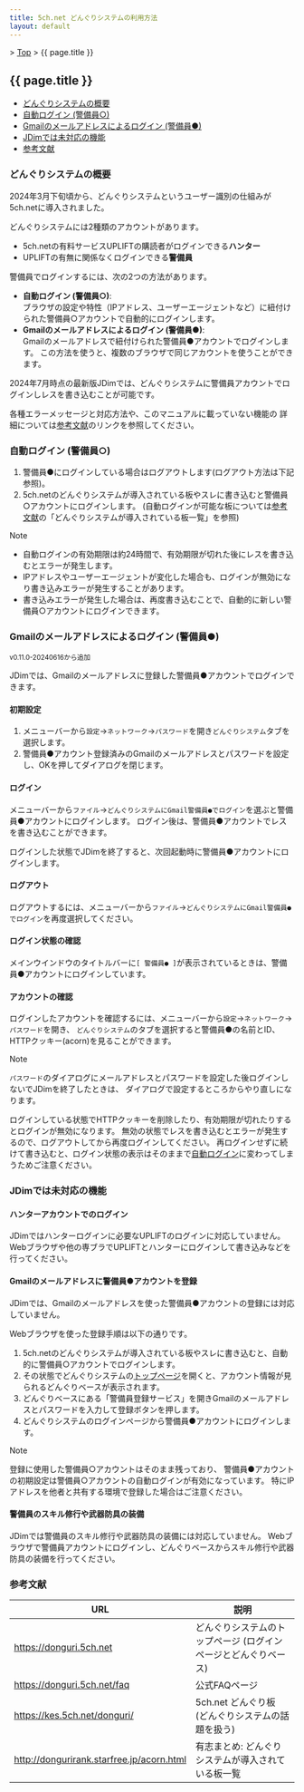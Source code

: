 ```yaml
---
title: 5ch.net どんぐりシステムの利用方法
layout: default
---
```

<!-- SPDX-License-Identifier: FSFAP OR GPL-2.0-or-later -->

&gt; [Top](../) &gt; {{ page.title }}

## {{ page.title }}

- [どんぐりシステムの概要](#summary)
- [自動ログイン (警備員○)](#auto-login)
- [Gmailのメールアドレスによるログイン (警備員●)](#gmail-login)
- [JDimでは未対応の機能](#not-supported)
- [参考文献](#references)


<a name="summary"></a>
### どんぐりシステムの概要

2024年3月下旬頃から、どんぐりシステムというユーザー識別の仕組みが5ch.netに導入されました。

どんぐりシステムには2種類のアカウントがあります。
- 5ch.netの有料サービスUPLIFTの購読者がログインできる**ハンター**
- UPLIFTの有無に関係なくログインできる**警備員**

警備員でログインするには、次の2つの方法があります。
- **自動ログイン (警備員○)**:  
  ブラウザの設定や特性（IPアドレス、ユーザーエージェントなど）に紐付けられた警備員○アカウントで自動的にログインします。
- **Gmailのメールアドレスによるログイン (警備員●)**:  
  Gmailのメールアドレスで紐付けられた警備員●アカウントでログインします。
  この方法を使うと、複数のブラウザで同じアカウントを使うことができます。

2024年7月時点の最新版JDimでは、どんぐりシステムに警備員アカウントでログインしレスを書き込むことが可能です。

各種エラーメッセージと対応方法や、このマニュアルに載っていない機能の
詳細については[参考文献](#references)のリンクを参照してください。


<a name="auto-login"></a>
### 自動ログイン (警備員○)

1. 警備員●にログインしている場合はログアウトします(ログアウト方法は下記参照)。
2. 5ch.netのどんぐりシステムが導入されている板やスレに書き込むと警備員○アカウントにログインします。
   (自動ログインが可能な板については[参考文献](#references)の「どんぐりシステムが導入されている板一覧」を参照)

> [!NOTE]
> - 自動ログインの有効期限は約24時間で、有効期限が切れた後にレスを書き込むとエラーが発生します。
> - IPアドレスやユーザーエージェントが変化した場合も、ログインが無効になり書き込みエラーが発生することがあります。
> - 書き込みエラーが発生した場合は、再度書き込むことで、自動的に新しい警備員○アカウントにログインできます。


<a name="gmail-login"></a>
### Gmailのメールアドレスによるログイン (警備員●)

<small>v0.11.0-20240616から追加</small>

JDimでは、Gmailのメールアドレスに登録した警備員●アカウントでログインできます。

#### 初期設定
1. メニューバーから`設定`→`ネットワーク`→`パスワード`を開き`どんぐりシステム`タブを選択します。
2. 警備員●アカウント登録済みのGmailのメールアドレスとパスワードを設定し、OKを押してダイアログを閉じます。

#### ログイン
メニューバーから`ファイル`→`どんぐりシステムにGmail警備員●でログイン`を選ぶと警備員●アカウントにログインします。
ログイン後は、警備員●アカウントでレスを書き込むことができます。

ログインした状態でJDimを終了すると、次回起動時に警備員●アカウントにログインします。

#### ログアウト
ログアウトするには、メニューバーから`ファイル`→`どんぐりシステムにGmail警備員●でログイン`を再度選択してください。

#### ログイン状態の確認
メインウインドウのタイトルバーに`[ 警備員● ]`が表示されているときは、警備員●アカウントにログインしています。

#### アカウントの確認
ログインしたアカウントを確認するには、メニューバーから`設定`→`ネットワーク`→`パスワード`を開き、
`どんぐりシステム`のタブを選択すると警備員●の名前とID、HTTPクッキー(acorn)を見ることができます。

> [!NOTE]
> `パスワード`のダイアログにメールアドレスとパスワードを設定した後ログインしないでJDimを終了したときは、
> ダイアログで設定するところからやり直しになります。
> 
> ログインしている状態でHTTPクッキーを削除したり、有効期限が切れたりするとログインが無効になります。
> 無効の状態でレスを書き込むとエラーが発生するので、ログアウトしてから再度ログインしてください。
> 再ログインせずに続けて書き込むと、ログイン状態の表示はそのままで[自動ログイン](#auto-login)に変わってしまうためご注意ください。


<a name="not-supported"></a>
### JDimでは未対応の機能

#### ハンターアカウントでのログイン
JDimではハンターログインに必要なUPLIFTのログインに対応していません。
Webブラウザや他の専ブラでUPLIFTとハンターにログインして書き込みなどを行ってください。

#### Gmailのメールアドレスに警備員●アカウントを登録

JDimでは、Gmailのメールアドレスを使った警備員●アカウントの登録には対応していません。

Webブラウザを使った登録手順は以下の通りです。
1. 5ch.netのどんぐりシステムが導入されている板やスレに書き込むと、自動的に警備員○アカウントでログインします。
2. その状態でどんぐりシステムの[トップページ][donguri-top]を開くと、アカウント情報が見られるどんぐりベースが表示されます。
3. どんぐりベースにある「警備員登録サービス」を開きGmailのメールアドレスとパスワードを入力して登録ボタンを押します。
4. どんぐりシステムのログインページから警備員●アカウントにログインします。

> [!NOTE]
> 登録に使用した警備員○アカウントはそのまま残っており、
> 警備員●アカウントの初期設定は警備員○アカウントの自動ログインが有効になっています。
> 特にIPアドレスを他者と共有する環境で登録した場合はご注意ください。

#### 警備員のスキル修行や武器防具の装備

JDimでは警備員のスキル修行や武器防具の装備には対応していません。
Webブラウザで警備員アカウントにログインし、どんぐりベースからスキル修行や武器防具の装備を行ってください。


<a name="references"></a>
### 参考文献

URL | 説明
--- | ---
<https://donguri.5ch.net>  | どんぐりシステムのトップページ (ログインページとどんぐりベース)
<https://donguri.5ch.net/faq>  | 公式FAQページ
<https://kes.5ch.net/donguri/> | 5ch.net どんぐり板 (どんぐりシステムの話題を扱う)
<http://dongurirank.starfree.jp/acorn.html> | 有志まとめ: どんぐりシステムが導入されている板一覧

[donguri-top]: https://donguri.5ch.net
